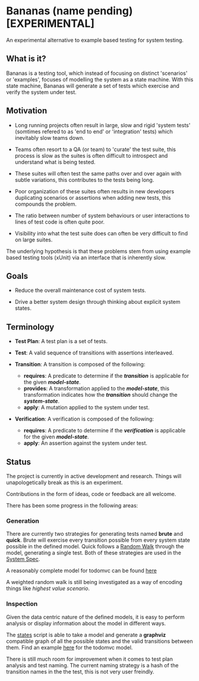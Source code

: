 # Bananas (name pending) [EXPERIMENTAL]

An experimental alternative to example based testing for system testing.

## What is it?

Bananas is a testing tool, which instead of focusing on distinct 'scenarios' or 'examples', focuses of modelling the system as a state machine. With this state machine, Bananas will generate a set of tests which exercise and verify the system under test.

## Motivation

* Long running projects often result in large, slow and rigid 'system tests' (somtimes refered to as 'end to end' or 'integration' tests) which inevitably slow teams down.

* Teams often resort to a QA (or team) to 'curate' the test suite, this process is slow as the suites is often difficult to introspect and understand what is being tested.

* These suites will often test the same paths over and over again with subtle variations, this contributes to the tests being long.

* Poor organization of these suites often results in new developers duplicating scenarios or assertions when adding new tests, this compounds the problem.

* The ratio between number of system behaviours or user interactions to lines of test code is often quite poor.

* Visibility into what the test suite does can often be very difficult to find on large suites.

The underlying hypothesis is that these problems stem from using example based testing tools (xUnit) via an interface that is inherently slow.

## Goals

* Reduce the overall maintenance cost of system tests.

* Drive a better system design through thinking about explicit system states.

## Terminology

* **Test Plan**: A test plan is a set of tests. 

* **Test**: A valid sequence of transitions with assertions interleaved.

* **Transition**: A transition is composed of the following:
  * **requires**: A predicate to determine if the ***transition*** is applicable for the given ***model-state***.
  * **provides**: A transformation applied to the ***model-state***, this transformation indicates how the ***transition*** should change the ***system-state***.
  * **apply**: A mutation applied to the system under test.

* **Verification**: A verification is composed of the following:
  * **requires**: A predicate to determine if the ***verification*** is applicable for the given ***model-state***.
  * **apply**: An assertion against the system under test.

## Status

The project is currently in active development and research. Things will unapologetically break as this is an experiment.

Contributions in the form of ideas, code or feedback are all welcome.

There has been some progress in the following areas:

### Generation

There are currently two strategies for generating tests named **brute** and **quick**. Brute will exercise every transition possible from every system state possible in the defined model. Quick follows a [Random Walk](https://en.wikipedia.org/wiki/Random_walk) through the model, generating a single test. Both of these strategies are used in the [System Spec](test/system_spec.js).

A reasonably complete model for todomvc can be found [here](test/models/todomvc.js)

A weighted random walk is still being investigated as a way of encoding things like *highest value scenario*.

### Inspection

Given the data centric nature of the defined models, it is easy to perform analysis or display information about the model in different ways.

The [states](bin/states) script is able to take a model and generate a **graphviz** compatible graph of all the possible states and the valid transitions between them. Find an example [here](docs/todo-state-diagram.png) for the todomvc model.

There is still much room for improvement when it comes to test plan analysis and test naming. The current naming strategy is a hash of the transition names in the the test, this is not very user freindly.
